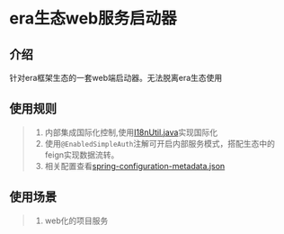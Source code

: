# era生态web服务启动器

## 介绍
针对era框架生态的一套web端启动器。无法脱离era生态使用

## 使用规则
> 1. 内部集成国际化控制,使用[I18nUtil.java](src/main/java/com/ourexists/era/framework/webmvc/I18nUtil.java)实现国际化
> 2. 使用`@EnabledSimpleAuth`注解可开启内部服务模式，搭配生态中的feign实现数据流转。
> 3. 相关配置查看[spring-configuration-metadata.json](src/main/resources/META-INF/spring-configuration-metadata.json)


## 使用场景
> 1. web化的项目服务






